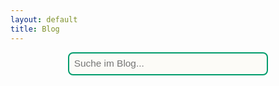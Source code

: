 ```yaml
---
layout: default
title: Blog
---
```


<div id="searchbox-container">
  <input id="searchbox" type="text" placeholder="Suche im Blog...">
</div>
<div id="searchinfo"></div>
<div id="searchresults"></div>

<div id="all-posts" class="blog-grid blog-grid-single"></div>
<div id="loadmore" style="text-align:center;margin:2em 0;"></div>

<script>
document.addEventListener('DOMContentLoaded', function() {
    let posts = [];
    let currentIndex = 0;
    const postsPerPage = 4;

    const postsContainer = document.getElementById('all-posts');
    const loadmoreDiv = document.getElementById('loadmore');
    const searchbox = document.getElementById('searchbox');
    const searchresults = document.getElementById('searchresults');
    const searchinfo = document.getElementById('searchinfo');

    // === AJAX: search.json laden ===
    fetch('{{ "/search.json" | relative_url }}')
      .then(response => response.json())
      .then(function(json){
        posts = json;
        renderNextPosts(); // Zeige initial die ersten Posts
      });

    // === Helper: Datum auf Deutsch ===
    function formatDate(dateStr) {
      if (!dateStr) return '';
      const d = new Date(dateStr);
      return d.toLocaleDateString('de-DE', { day: '2-digit', month: '2-digit', year: 'numeric' });
    }

    // === Rendering Blogcards ===
    function renderNextPosts() {
        // Nur die nächsten noch nicht gezeigten Posts
        const nextPosts = posts.slice(currentIndex, currentIndex + postsPerPage);
        nextPosts.forEach(post => {
            const card = document.createElement('a');
            card.className = 'blog-card';
            card.href = post.url;
            card.innerHTML = `
                <div class="card-img">
                  ${post.image ? `<img src="${post.image}" alt="${post.title}" loading="lazy">` : 'Bild'}
                </div>
                <div class="card-content">
                  <div class="card-title">${post.title}</div>
                  <time class="card-date" datetime="${post.date}">
                    ${formatDate(post.date)}
                  </time>
                  <div class="card-desc">${post.excerpt ? post.excerpt : (post.content ? post.content.substring(0,140)+'...' : '')}</div>
                </div>
            `;
            postsContainer.appendChild(card);
        });
        currentIndex += postsPerPage;

        // Button anzeigen oder ausblenden
        if (currentIndex < posts.length) {
            loadmoreDiv.innerHTML = `
                <button id="loadmore-btn" style="
                  background:#009C6C;
                  color:#fff;
                  font-size:1.2em;
                  border:none;
                  padding:0.7em 1.7em;
                  border-radius:1.5em;
                  cursor:pointer;
                  box-shadow:0 4px 12px rgba(0,0,0,0.07);
                  margin:0.5em 0 1.5em 0;
                  display:inline-flex;
                  align-items:center;
                  gap:0.5em;">
                  <span>Mehr laden</span>
                  <span style="font-size:1.3em;">&#x25BC;</span>
                </button>
            `;
            document.getElementById('loadmore-btn').onclick = renderNextPosts;
        } else {
            loadmoreDiv.innerHTML = '';
        }
    }

    // === Suchfunktion ===
    searchbox.addEventListener('input', function(e) {
        let query = e.target.value.trim();
        let out = '';
        let info = '';
        if (query.length < 3) {
            searchresults.innerHTML = '';
            searchinfo.innerHTML = '';
            postsContainer.style.display = '';
            loadmoreDiv.style.display = '';
            // Zeige alle bis jetzt geladenen Cards wieder an:
            Array.from(postsContainer.children).forEach(el => el.style.display = '');
            return;
        }

        // Ergebnisse suchen (im Titel + Inhalt)
        let results = posts.filter(post =>
            (post.content && post.content.toLowerCase().includes(query.toLowerCase())) ||
            (post.title && post.title.toLowerCase().includes(query.toLowerCase()))
        );

        if (results.length) {
            info = `<div class="search-info">${results.length} Treffer gefunden</div>`;
            out = results.map(post => {
              let date = post.date ? formatDate(post.date) : '';
              let re = new RegExp('('+query.replace(/[.*+?^${}()|[\]\\]/g, '\\$&')+')','gi');
              let title = post.title.replace(re, '<b style="color:#AA0600;font-weight:bold;">$1</b>');
              let snippet = post.content || '';
              let idx = snippet.toLowerCase().indexOf(query.toLowerCase());
              if (idx > -1) {
                snippet = snippet.substring(Math.max(0, idx-60), idx+80);
              } else {
                snippet = snippet.substring(0, 140);
              }
              let excerpt = snippet.replace(re, '<b style="color:#AA0600;font-weight:bold;">$1</b>');
              return `<div class="search-card">
                <a href="${post.url}" class="search-title">${title}</a>
                <div class="search-date">${date}</div>
                <div class="search-snippet">${excerpt}...</div>
              </div>`;
            }).join('');
        } else {
            info = `<div class="search-info notfound">Keine Treffer gefunden.</div>`;
            out = '';
        }

        postsContainer.style.display = 'none';
        loadmoreDiv.style.display = 'none';
        searchinfo.innerHTML = info;
        searchresults.innerHTML = out;
    });
});
</script>



<style>
/* Container für das Suchfeld, sorgt für Zentrierung */
#searchbox-container {
  display: flex;                   /* Flexbox für einfaches Zentrieren */
  flex-direction: column;          /* Untereinander anordnen */
  align-items: center;             /* Horizontal zentrieren */
  margin-top: 0.3em;               /* Abstand nach oben */
  margin-bottom: 1em;              /* Abstand nach unten */
}

/* Suchfeld-Design */
#searchbox {
  width: 320px;                    /* Feste Breite */
  max-width: 90vw;                 /* Max. 90% der Viewport-Breite */
  padding: 0.5em;                  /* Innenabstand */
  font-size: 1.1em;                /* Schriftgröße */
  margin-bottom: 0.2em;            /* Minimaler Abstand zu Treffer-Anzeige */
  border: 2px solid #009C6C;       /* Grüner Rahmen */
  border-radius: 8px;              /* Abgerundete Ecken */
  outline: none;                   /* Kein extra Rahmen beim Fokus */
  background: #FCFBF7;             /* Heller Hintergrund */
  transition: border-color 0.2s;   /* Sanfter Übergang der Rahmenfarbe */
}

/* Rahmenfarbe des Suchfelds bei Fokus */
#searchbox:focus {
  border-color: #AA0600;           /* Rot beim Fokussieren */
}

/* Wrapper für Treffer-Anzeige ("x Treffer gefunden") */
#searchinfo {
  display: flex;                   /* Flex für Zentrierung */
  flex-direction: column;
  align-items: center;
  min-height: 2em;                 /* Mindesthöhe (Abstand nach unten) */
  margin-bottom: 0.3em;            /* Minimaler Abstand zu Ergebnissen */
}

/* Stil für Treffer-Anzeige */
.search-info {
  color: #009C6C;                  /* Grün */
  font-size: 1em;                  /* Größe der Treffer-Anzeige */
  text-align: center;              /* Zentriert */
  margin-bottom: 1.2em;            /* Abstand zu den Suchergebnissen */
}

/* Stil für "Keine Treffer gefunden" */
.search-info.notfound {
  color:rgb(92, 92, 92);                  /* Rot */
}

/* Wrapper für Suchergebnisse (max. Breite & Zentrierung) */
#searchresults {
  max-width: 600px;                /* Maximale Breite */
  margin-left: auto;               /* Zentriert */
  margin-right: auto;
}

/* Einzelne Ergebnis-Box */
.search-card {
  margin-bottom: 2em;              /* Abstand zwischen den Ergebnissen */
}

/* Titel des Suchergebnisses */
.search-title {
  display: block;                  /* Block-Element für Abstand */
  font-size: 1.2em;                /* Schriftgröße */
  font-weight: bold;               /* Fett */
  color: #009C6C;                  /* Grün */
  text-decoration: none;           /* Keine Unterstreichung */
  margin-bottom: 0.2em;            /* Abstand zum Datum */
  margin-top: 0.3em;               /* Abstand zum vorherigen Element */
}

/* Veröffentlichungsdatum */
.search-date {
  font-size: 1em;                  /* Normale Schriftgröße */
  color: #8a8a8a;                  /* Hellgrau */
  margin-bottom: 0.2em;            /* Abstand zum Textauszug */
  margin-top: 0.2em;
}

/* Auszug/Textvorschau */
.search-snippet {
  font-size: 1.04em;               /* Etwas größere Schrift */
  color: #222;                     /* Fast Schwarz */
}
</style>

